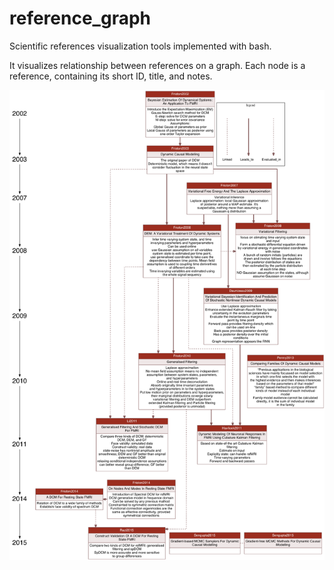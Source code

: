 # reference_graph
Scientific references visualization tools implemented with bash.

It visualizes relationship between references on a graph.
Each node is a reference, containing its short ID, title, and notes.

![alt text](finalDiagram.png "An example.")
